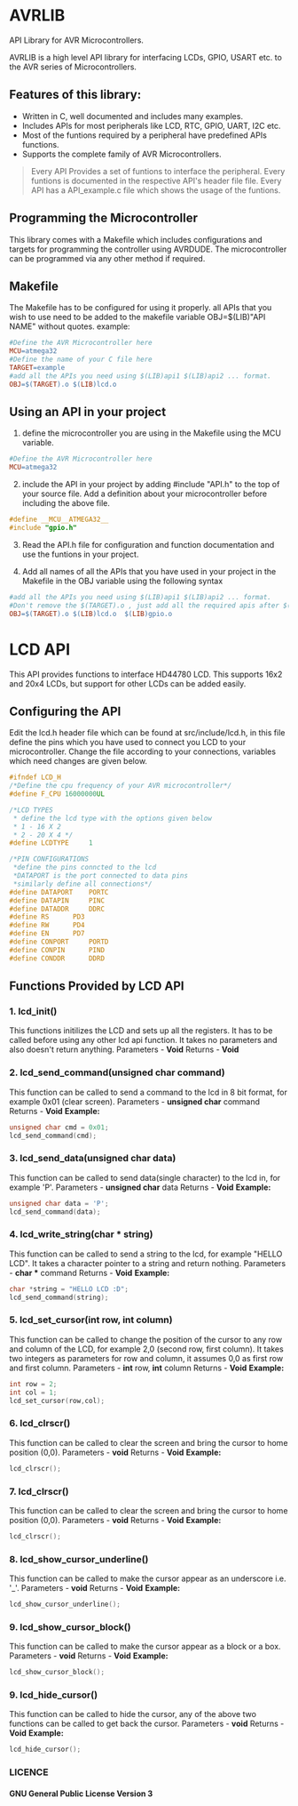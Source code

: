 # AVRLIB
API Library for AVR Microcontrollers.

AVRLIB is a high level API library for interfacing LCDs, GPIO, USART etc. to the AVR series of Microcontrollers.
## Features of this library:

  - Written in C, well documented and includes many examples.
  - Includes APIs for most peripherals like LCD, RTC, GPIO, UART, I2C etc.
  - Most of the funtions required by a peripheral have predefined APIs functions.
  - Supports the complete family of AVR Microcontrollers.

> Every API Provides a set of funtions to interface the peripheral.
> Every funtions is documented in the respective API's header file file.
> Every API has a API_example.c file which shows the usage of the funtions.

## Programming the Microcontroller
This library comes with a Makefile which includes configurations and targets for programming the controller using AVRDUDE. The microcontroller can be programmed via any other method if required.

## Makefile
The Makefile has to be configured for using it properly.
all APIs that you wish to use need to be added to the makefile variable OBJ=$(LIB)"API NAME" without quotes. 
example:
```Makefile
#Define the AVR Microcontroller here                                                             
MCU=atmega32                                                                                            
#Define the name of your C file here                                                             
TARGET=example
#add all the APIs you need using $(LIB)api1 $(LIB)api2 ... format.
OBJ=$(TARGET).o $(LIB)lcd.o
```
## Using an API in your project
1. define the microcontroller you are using in the Makefile using the MCU variable.
```Makefile
#Define the AVR Microcontroller here                                                             
MCU=atmega32
```
2. include the API in your project by adding #include "API.h" to the top of your source file. Add a definition about your microcontroller before including the above file.
```c
#define __MCU__ATMEGA32__
#include "gpio.h"
```

3. Read the API.h file for configuration and function documentation and use the funtions in your project.

4. Add all names of all the APIs that you have used in your project in the Makefile in the OBJ variable using the following syntax
```Makefile
#add all the APIs you need using $(LIB)api1 $(LIB)api2 ... format.
#Don't remove the $(TARGET).o , just add all the required apis after $(TARGET).o. Examole for using LCD and GPIO api
OBJ=$(TARGET).o $(LIB)lcd.o  $(LIB)gpio.o
```
# LCD API 
This API provides functions to interface HD44780 LCD. This supports 16x2 and 20x4 LCDs, but support for other LCDs can be added easily.
## Configuring the API
Edit the lcd.h header file which can be found at src/include/lcd.h, in this file define the pins which you have used to connect you LCD to your microcontroller.
Change the file according to your connections, variables which need changes are given below.
```c
#ifndef LCD_H
/*Define the cpu frequency of your AVR microcontroller*/
#define F_CPU 16000000UL

/*LCD TYPES
 * define the lcd type with the options given below
 * 1 - 16 X 2
 * 2 - 20 X 4 */
#define LCDTYPE		1

/*PIN CONFIGURATIONS
 *define the pins conncted to the lcd
 *DATAPORT is the port connected to data pins
 *similarly define all connections*/
#define DATAPORT	PORTC
#define DATAPIN		PINC
#define DATADDR		DDRC
#define RS		PD3
#define RW		PD4
#define EN		PD7
#define CONPORT		PORTD
#define CONPIN		PIND
#define CONDDR		DDRD
```

## Functions Provided by LCD API
### 1. lcd_init()
This functions initilizes the LCD and sets up all the registers. It has to be called before using any other lcd api function.
It takes no parameters and also doesn't return anything.
Parameters - __Void__
Returns - __Void__
### 2. lcd_send_command(__unsigned char__ command)
This function can be called to send a command to the lcd in 8 bit format, for example 0x01 (clear screen).
Parameters - __unsigned char__ command 
Returns - __Void__
__Example:__
```c
unsigned char cmd = 0x01;
lcd_send_command(cmd);
```
### 3. lcd_send_data(__unsigned char__ data)
This function can be called to send data(single character) to the lcd in, for example 'P'.
Parameters - __unsigned char__ data 
Returns - __Void__
__Example:__
```c
unsigned char data = 'P';
lcd_send_command(data);
```
### 4. lcd_write_string(__char *__ string)
This function can be called to send a string to the lcd, for example "HELLO LCD".
It takes a character pointer to a string and return nothing.
Parameters - __char *__ command 
Returns - __Void__
__Example:__
```c
char *string = "HELLO LCD :D";
lcd_send_command(string);
```
### 5. lcd_set_cursor(__int__ row, __int__ column)
This function can be called to change the position of the cursor to any row and column of the LCD, for example 2,0 (second row, first column). It takes two integers as parameters for row and column, it assumes 0,0 as first row and first column.
Parameters - __int__ row, __int__  column 
Returns - __Void__
__Example:__
```c
int row = 2;
int col = 1;
lcd_set_cursor(row,col);
```
### 6. lcd_clrscr()
This function can be called to clear the screen and bring the cursor to home position (0,0).
Parameters - __void__
Returns - __Void__
__Example:__
```c
lcd_clrscr();
```
### 7. lcd_clrscr()
This function can be called to clear the screen and bring the cursor to home position (0,0).
Parameters - __void__
Returns - __Void__
__Example:__
```c
lcd_clrscr();
```
### 8. lcd_show_cursor_underline()
This function can be called to make the cursor appear as an underscore i.e. '_'.
Parameters - __void__
Returns - __Void__
__Example:__
```c
lcd_show_cursor_underline();
```
### 9. lcd_show_cursor_block()
This function can be called to make the cursor appear as a block or a box.
Parameters - __void__
Returns - __Void__
__Example:__
```c
lcd_show_cursor_block();
```
### 9. lcd_hide_cursor()
This function can be called to hide the cursor, any of the above two functions can be called to get back the cursor.
Parameters - __void__
Returns - __Void__
__Example:__
```c
lcd_hide_cursor();
```


### LICENCE
#### GNU General Public License Version 3

